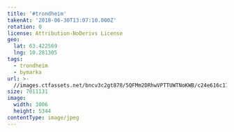 ```yaml
---
title: '#trondheim'
takenAt: '2018-06-30T13:07:10.000Z'
rotation: 0
license: Attribution-NoDerivs License
geo:
  lat: 63.422569
  lng: 10.281305
tags:
  - trondheim
  - bymarka
url: >-
  //images.ctfassets.net/bncv3c2gt878/5QFMm2DRhwVPTTUWTNoKWB/c24e616c11e4b519dd1eca68dccff010/trondheim_42206031795_o
size: 7011131
image:
  width: 3006
  height: 5344
contentType: image/jpeg
---
```


